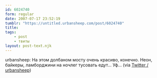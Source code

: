 ```yaml
---
id: 6024740
form: regular
date: 2007-07-17 23:52:19
tumblr: "https://untitled.urbansheep.com/post/6024740"
title:
tags:
    - post
    - твиты
layout: post-text.njk
---
```


<p>urbansheep: На этом долбаном мосту очень красиво, конечно. Неон, байкеры, ламборджини на ночлег тусовать едут&hellip; Уф&hellip; (via <a href="http://twitter.com/urbansheep/statuses/154682002">Twitter / urbansheep</a>)</p>

